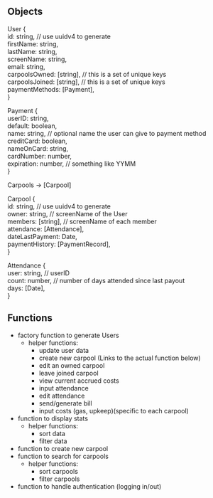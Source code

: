 ## Objects

User {  
id: string, // use uuidv4 to generate  
firstName: string,  
lastName: string,  
screenName: string,  
email: string,  
carpoolsOwned: [string], // this is a set of unique keys  
carpoolsJoined: [string], // this is a set of unique keys  
paymentMethods: [Payment],  
}

Payment {  
userID: string,  
default: boolean,  
name: string, // optional name the user can give to payment method  
creditCard: boolean,  
nameOnCard: string,  
cardNumber: number,  
expiration: number, // something like YYMM  
}

Carpools -> [Carpool]

Carpool {  
id: string, // use uuidv4 to generate  
owner: string, // screenName of the User  
members: [string], // screenName of each member  
attendance: [Attendance],  
dateLastPayment: Date,  
paymentHistory: [PaymentRecord],  
}

Attendance {  
user: string, // userID  
count: number, // number of days attended since last payout  
days: [Date],  
}

## Functions

- factory function to generate Users
  - helper functions:
    - update user data
    - create new carpool (Links to the actual function below)
    - edit an owned carpool
    - leave joined carpool
    - view current accrued costs
    - input attendance
    - edit attendance
    - send/generate bill
    - input costs (gas, upkeep)(specific to each carpool)
- function to display stats
  - helper functions:
    - sort data
    - filter data
- function to create new carpool
- function to search for carpools
  - helper functions:
    - sort carpools
    - filter carpools
- function to handle authentication (logging in/out)
